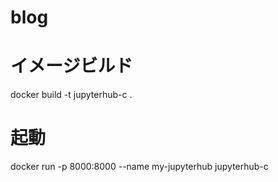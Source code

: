 # blog
# イメージビルド
docker build -t jupyterhub-c .

# 起動
docker run -p 8000:8000 --name my-jupyterhub jupyterhub-c
